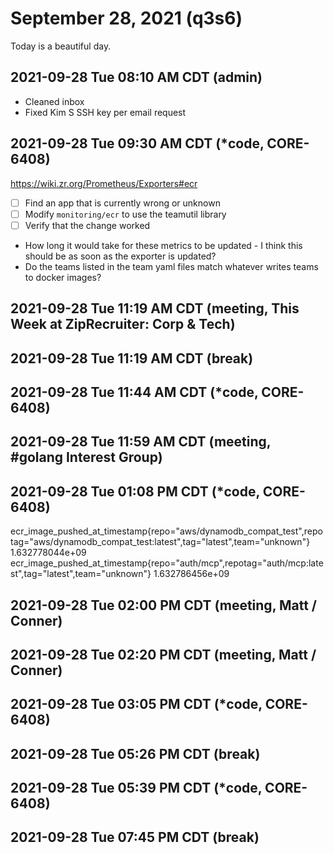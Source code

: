 # September 28, 2021 (q3s6)

Today is a beautiful day.

## 2021-09-28 Tue 08:10 AM CDT (admin)

- Cleaned inbox
- Fixed Kim S SSH key per email request

## 2021-09-28 Tue 09:30 AM CDT (*code, CORE-6408)

https://wiki.zr.org/Prometheus/Exporters#ecr

- [ ] Find an app that is currently wrong or unknown
- [ ] Modify `monitoring/ecr` to use the teamutil library
- [ ] Verify that the change worked

- How long it would take for these metrics to be updated
      - I think this should be as soon as the exporter is updated?
- Do the teams listed in the team yaml files match whatever writes teams to
  docker images?

## 2021-09-28 Tue 11:19 AM CDT (meeting, This Week at ZipRecruiter: Corp & Tech)

## 2021-09-28 Tue 11:19 AM CDT (break)

## 2021-09-28 Tue 11:44 AM CDT (*code, CORE-6408)

## 2021-09-28 Tue 11:59 AM CDT (meeting, #golang Interest Group)

## 2021-09-28 Tue 01:08 PM CDT (*code, CORE-6408)

ecr_image_pushed_at_timestamp{repo="aws/dynamodb_compat_test",repotag="aws/dynamodb_compat_test:latest",tag="latest",team="unknown"} 1.632778044e+09
ecr_image_pushed_at_timestamp{repo="auth/mcp",repotag="auth/mcp:latest",tag="latest",team="unknown"} 1.632786456e+09

## 2021-09-28 Tue 02:00 PM CDT (meeting, Matt / Conner)

## 2021-09-28 Tue 02:20 PM CDT (meeting, Matt / Conner)

## 2021-09-28 Tue 03:05 PM CDT (*code, CORE-6408)

## 2021-09-28 Tue 05:26 PM CDT (break)

## 2021-09-28 Tue 05:39 PM CDT (*code, CORE-6408)

## 2021-09-28 Tue 07:45 PM CDT (break)
